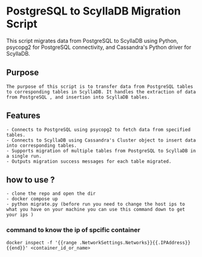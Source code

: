 # PostgreSQL to ScyllaDB Migration Script
This script migrates data from PostgreSQL to ScyllaDB using Python, psycopg2 for PostgreSQL connectivity, and Cassandra's Python driver for ScyllaDB.
## Purpose
    The purpose of this script is to transfer data from PostgreSQL tables to corresponding tables in ScyllaDB. It handles the extraction of data from PostgreSQL , and insertion into ScyllaDB tables.

## Features
    - Connects to PostgreSQL using psycopg2 to fetch data from specified tables.
    - Connects to ScyllaDB using Cassandra's Cluster object to insert data into corresponding tables.
    - Supports migration of multiple tables from PostgreSQL to ScyllaDB in a single run.
    - Outputs migration success messages for each table migrated.


## how to use ? 
    - clone the repo and open the dir    
    - docker compose up 
    - python migrate.py (before run you need to change the host ips to what you have on your machine you can use this command down to get your ips )

### command to know the ip of spcific container 
`docker inspect -f '{{range .NetworkSettings.Networks}}{{.IPAddress}}{{end}}' <container_id_or_name>`